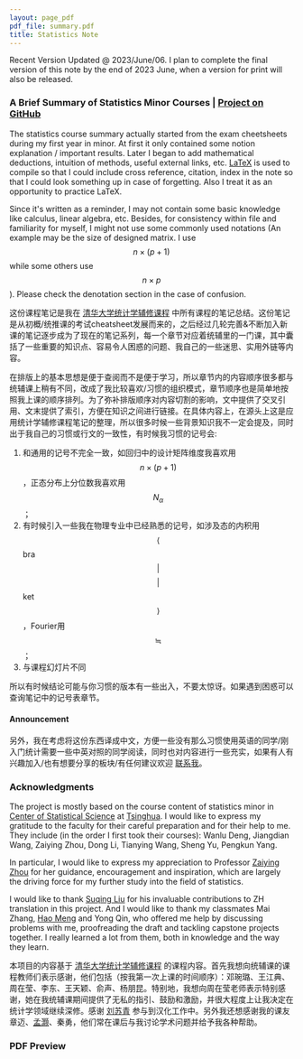 ```yaml
---
layout: page_pdf
pdf_file: summary.pdf
title: Statistics Note
---
```


Recent Version Updated @ 2023/June/06. I plan to complete the final version of this note by the end of 2023 June, when a version for print will also be released.

### A Brief Summary of Statistics Minor Courses | [Project on GitHub](https://github.com/V1ncent19/Statistics-Course-Summary-LaTeX)

The statistics course summary actually started from the exam cheetsheets during my first year in minor. At first it only contained some notion explanation / important results. Later I began to add mathematical deductions, intuition of methods, useful external links, etc. [LaTeX](https://www.ctan.org/) is used to compile so that I could include cross reference, citation, index in the note so that I could look something up in case of forgetting. Also I treat it as an opportunity to practice LaTeX.

Since it's written as a reminder, I may not contain some basic knowledge like calculus, linear algebra, etc. Besides, for consistency within file and familiarity for myself, I might not use some commonly used notations (An example may be the size of designed matrix. I use $$n\times (p+1)$$ while some others use $$n\times p$$). Please check the denotation section in the case of confusion.

这份课程笔记是我在 [清华大学统计学辅修课程](http://www.stat.tsinghua.edu.cn/programs/undergraduate-programs/) 中所有课程的笔记总结。这份笔记是从初概/统推课的考试cheatsheet发展而来的，之后经过几轮完善&不断加入新课的笔记逐步成为了现在的笔记系列，每一个章节对应着统辅里的一门课，其中囊括了一些重要的知识点、容易令人困惑的问题、我自己的一些迷思、实用外链等内容。

在排版上的基本思想是便于查阅而不是便于学习，所以章节内的内容顺序很多都与统辅课上稍有不同，改成了我比较喜欢/习惯的组织模式，章节顺序也是简单地按照我上课的顺序排列。为了弥补排版顺序对内容切割的影响，文中提供了交叉引用、文末提供了索引，方便在知识之间进行链接。在具体内容上，在源头上这是应用统计学辅修课程笔记的整理，所以很多时候一些背景知识我不一定会提及，同时出于我自己的习惯或行文的一致性，有时候我习惯的记号会: 
1. 和通用的记号不完全一致，如回归中的设计矩阵维度我喜欢用$$n\times (p+1)$$，正态分布上分位数我喜欢用$$N_{\alpha }$$；
2. 有时候引入一些我在物理专业中已经熟悉的记号，如涉及态的内积用$$\langle$$bra$$\vert$$ $$\vert$$ket$$\rangle$$，Fourier用 $$\fallingdotseq$$；
3. 与课程幻灯片不同

所以有时候结论可能与你习惯的版本有一些出入，不要太惊讶。如果遇到困惑可以查询笔记中的记号表章节。

#### Announcement

另外，我在考虑将这份东西译成中文，方便一些没有那么习惯使用英语的同学/刚入门统计需要一些中英对照的同学阅读，同时也对内容进行一些充实，如果有人有兴趣加入/也有想要分享的板块/有任何建议欢迎 [联系我](mailto:v1ncent19@outlook.com)。

### Acknowledgments

The project is mostly based on the course content of statistics minor in [Center of Statistical Science](http://www.stat.tsinghua.edu.cn/en/) at [Tsinghua](https://www.tsinghua.edu.cn/en/). I would like to express my gratitude to the faculty for their careful preparation and for their help to me. They include (in the order I first took their courses): Wanlu Deng, Jiangdian Wang, Zaiying Zhou, Dong Li, Tianying Wang, Sheng Yu, Pengkun Yang. 

In particular, I would like to express my appreciation to Professor [Zaiying Zhou](http://www.stat.tsinghua.edu.cn/en/teambuilder/faculty/zaiying-zhou/) for her guidance, encouragement and inspiration, which are largely the driving force for my further study into the field of statistics.


I would like to thank [Suqing Liu](https://github.com/lsq0000) for his invaluable contributions to ZH translation in this project. And I would like to thank my classmates Mai Zhang, [Hao Meng](https://github.com/mengh20) and Yong Qin, who offered me help by discussing problems with me, proofreading the draft and tackling capstone projects together. I really learned a lot from them, both in knowledge and the way they learn.

本项目的内容基于 [清华大学统计学辅修课程](http://www.stat.tsinghua.edu.cn/programs/undergraduate-programs/) 的课程内容。首先我想向统辅课的课程教师们表示感谢，他们包括（按我第一次上课的时间顺序）：邓琬璐、王江典、周在莹、李东、王天颖、俞声、杨朋昆。特别地，我想向周在莹老师表示特别感谢，她在我统辅课期间提供了无私的指引、鼓励和激励，并很大程度上让我决定在统计学领域继续深修。感谢 [刘苏青](https://github.com/lsq0000) 参与到汉化工作中。另外我还想感谢我的课友章迈、[孟灏](https://github.com/mengh20)、秦勇，他们常在课后与我讨论学术问题并给予我各种帮助。


### PDF Preview

<object data="{{ site.baseurl }}/assets/pdf/summary.pdf" width="100%" height="800" type='application/pdf'>



